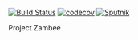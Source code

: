 [![Build Status](https://travis-ci.org/karmanov/zambee.svg?branch=master)](https://travis-ci.org/karmanov/zambee)
[![codecov](https://codecov.io/gh/karmanov/zambee/branch/master/graph/badge.svg)](https://codecov.io/gh/karmanov/zambee)
[![Sputnik](https://sputnik.ci/conf/badge)](https://sputnik.ci/app#/builds/karmanov/zambee)

Project Zambee
